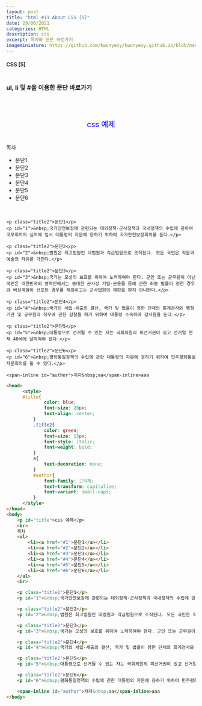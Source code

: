 ```yaml
---
layout: post
title: "html_#11 About CSS [5]"
date: 29/06/2021
categories: HTML
description: css
excerpt: 목차와 문단 바로가기
imageminiature: https://github.com/kwonyezy/kwonyezy.github.io/blob/master/_posts/pictures/skyimg.jpg?raw=true
---
```

#### CSS [5] <br><br>

### ul, li 및 #을 이용한 문단 바로가기
 <br><br>



<head>
      <style>
      #title{
              color: blue;
              font-size: 20px;
              text-align: center;
          }
          .title2{
              color: green;
              font-size: 15px;
              font-style: italic;
              font-weight: bold;
          }
          a{
              text-decoration: none;
          }
          #author{
              font-family: 고딕체;
              text-transform: capitalize;
              font-variant: small-caps;
          }
      </style>
</head>
<body>
    <p id="title">css 예제</p>
    <br>
    목차
    <ul>
        <li><a href="#1">문단1</a></li>
        <li><a href="#2">문단2</a></li>
        <li><a href="#3">문단3</a></li>
        <li><a href="#4">문단4</a></li>
        <li><a href="#5">문단5</a></li>
        <li><a href="#6">문단6</a></li>
    </ul>
    <br>

    <p class="title2">문단1</p>
    <p id="1">&nbsp;국가안전보장에 관련되는 대외정책·군사정책과 국내정책의 수립에 관하여 국무회의의 심의에 앞서 대통령의 자문에 응하기 위하여 국가안전보장회의를 둔다.</p>

    <p class="title2">문단2</p>
    <p id="2">&nbsp;법원은 최고법원인 대법원과 각급법원으로 조직된다. 모든 국민은 학문과 예술의 자유를 가진다.</p>

    <p class="title2">문단3</p>
    <p id="3">&nbsp;국가는 모성의 보호를 위하여 노력하여야 한다. 군인 또는 군무원이 아닌 국민은 대한민국의 영역안에서는 중대한 군사상 기밀·군용물 등에 관한 죄중 법률이 정한 경우와 비상계엄이 선포된 경우를 제외하고는 군사법원의 재판을 받지 아니한다.</p>

    <p class="title2">문단4</p>
    <p id="4">&nbsp;국가의 세입·세출의 결산, 국가 및 법률이 정한 단체의 회계검사와 행정기관 및 공무원의 직무에 관한 감찰을 하기 위하여 대통령 소속하에 감사원을 둔다.</p>

    <p class="title2">문단5</p>
    <p id="5">&nbsp;대통령으로 선거될 수 있는 자는 국회의원의 피선거권이 있고 선거일 현재 40세에 달하여야 한다.</p>

    <p class="title2">문단6</p>
    <p id="6">&nbsp;평화통일정책의 수립에 관한 대통령의 자문에 응하기 위하여 민주평화통일자문회의를 둘 수 있다.</p>

    <span-inline id="author">저자&nbsp;aa</span-inline>aaa
</body>




```html
<head>
      <style>
      #title{
              color: blue;
              font-size: 20px;
              text-align: center;
          }
          .title2{
              color: green;
              font-size: 15px;
              font-style: italic;
              font-weight: bold;
          }
          a{
              text-decoration: none;
          }
          #author{
              font-family: 고딕체;
              text-transform: capitalize;
              font-variant: small-caps;
          }
      </style>
</head>
<body>
    <p id="title">css 예제</p>
    <br>
    목차
    <ul>
        <li><a href="#1">문단1</a></li>
        <li><a href="#2">문단2</a></li>
        <li><a href="#3">문단3</a></li>
        <li><a href="#4">문단4</a></li>
        <li><a href="#5">문단5</a></li>
        <li><a href="#6">문단6</a></li>
    </ul>
    <br>

    <p class="title2">문단1</p>
    <p id="1">&nbsp;국가안전보장에 관련되는 대외정책·군사정책과 국내정책의 수립에 관하여 국무회의의 심의에 앞서 대통령의 자문에 응하기 위하여 국가안전보장회의를 둔다.</p>

    <p class="title2">문단2</p>
    <p id="2">&nbsp;법원은 최고법원인 대법원과 각급법원으로 조직된다. 모든 국민은 학문과 예술의 자유를 가진다.</p>

    <p class="title2">문단3</p>
    <p id="3">&nbsp;국가는 모성의 보호를 위하여 노력하여야 한다. 군인 또는 군무원이 아닌 국민은 대한민국의 영역안에서는 중대한 군사상 기밀·군용물 등에 관한 죄중 법률이 정한 경우와 비상계엄이 선포된 경우를 제외하고는 군사법원의 재판을 받지 아니한다.</p>

    <p class="title2">문단4</p>
    <p id="4">&nbsp;국가의 세입·세출의 결산, 국가 및 법률이 정한 단체의 회계검사와 행정기관 및 공무원의 직무에 관한 감찰을 하기 위하여 대통령 소속하에 감사원을 둔다.</p>

    <p class="title2">문단5</p>
    <p id="5">&nbsp;대통령으로 선거될 수 있는 자는 국회의원의 피선거권이 있고 선거일 현재 40세에 달하여야 한다.</p>

    <p class="title2">문단6</p>
    <p id="6">&nbsp;평화통일정책의 수립에 관한 대통령의 자문에 응하기 위하여 민주평화통일자문회의를 둘 수 있다.</p>

    <span-inline id="author">저자&nbsp;aa</span-inline>aaa
</body>
```

